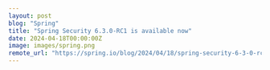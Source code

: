 ```yaml
---
layout: post
blog: "Spring"
title: "Spring Security 6.3.0-RC1 is available now"
date: 2024-04-18T00:00:00Z
image: images/spring.png
remote_url: "https://spring.io/blog/2024/04/18/spring-security-6-3-0-rc1-is-available-now"
---
```

